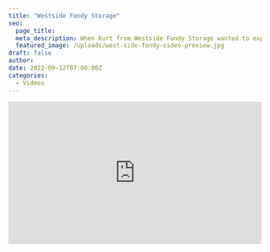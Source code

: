 ```yaml
---
title: "Westside Fondy Storage"
seo:
  page_title:
  meta_description: When Kurt from Westside Fondy Storage wanted to expand their business and create additional storage units, he reached out to Fox Structures to get the job done right.
  featured_image: /uploads/west-side-fondy-video-preview.jpg
draft: false
author:
date: 2022-09-12T07:00:00Z
categories:
  - Videos
---
```


<div class="wistia_responsive_padding" style="padding:56.25% 0 0 0;position:relative;"><div class="wistia_responsive_wrapper" style="height:100%;left:0;position:absolute;top:0;width:100%;"><iframe src="https://fast.wistia.net/embed/iframe/4a4fqbdx2h?videoFoam=true" title="Fox Structures West Fondy Storage Video" allow="autoplay; fullscreen" allowtransparency="true" frameborder="0" scrolling="no" class="wistia_embed" name="wistia_embed" msallowfullscreen width="100%" height="100%"></iframe></div></div>
  <script src="https://fast.wistia.net/assets/external/E-v1.js" async></script>